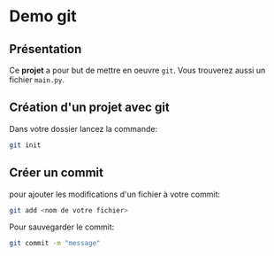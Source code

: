 # Demo git

## Présentation
Ce **projet** a pour but de mettre en oeuvre `git`.
Vous trouverez aussi un fichier `main.py`.

## Création d'un projet avec git
Dans votre dossier lancez la commande:
```sh
git init
```

## Créer un commit
pour ajouter les modifications d'un fichier à votre commit:
```sh
git add <nom de votre fichier>
```

Pour sauvegarder le commit:
```sh
git commit -m "message"
```